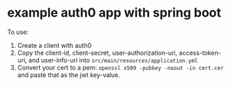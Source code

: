 # example auth0 app with spring boot

To use:

1. Create a client with auth0
2. Copy the client-id, client-secret, user-authorization-uri, access-token-uri, and user-info-uri into `src/main/resources/application.yml`
3. Convert your cert to a pem: `openssl x509 -pubkey -noout -in cert.cer` and paste that as the jwt key-value.


